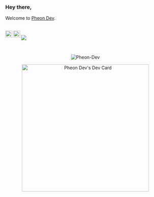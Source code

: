 ### Hey there, <img src="https://media.giphy.com/media/hvRJCLFzcasrR4ia7z/giphy.gif" width="16px" height="16px">
Welcome to [Pheon Dev](https://pheon-dev.web.app/).

<br />
<a href="https://discord.gg/5qccmFaE">
  <img align="left" alt="Pheon Dev's Discord" width="22px" src="https://raw.githubusercontent.com/peterthehan/peterthehan/master/assets/discord.svg" />
</a>
<a href="https://twitter.com/PheonDev">
  <img align="left" alt="Pheon Dev | Twitter" width="22px" src="https://raw.githubusercontent.com/peterthehan/peterthehan/master/assets/twitter.svg" />
</a>

![](https://visitor-badge.glitch.me/badge?page_id=Pheon-Dev.Pheon-Dev)

<br />

<p align="center"> <img src="https://github-readme-stats.vercel.app/api?username=Pheon-Dev&show_icons=true&theme=gotham" alt="Pheon-Dev" /> </p>

<p align="center"> 
  <a href="https://app.daily.dev/Pheon_Dev"><img src="https://api.daily.dev/devcards/b507a4c9735c46b6804ad8a0a1d689a2.png?r=bl7" width="400" alt="Pheon Dev's Dev Card"/></a>
</p>


